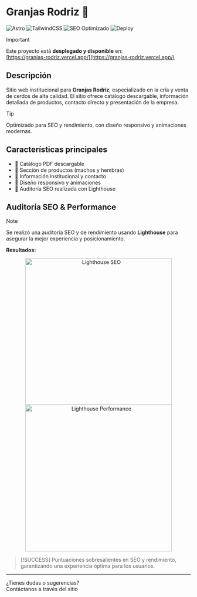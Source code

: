 # Granjas Rodriz 🐷

![Astro](https://img.shields.io/badge/Astro-Framework-blueviolet?logo=astro)
![TailwindCSS](https://img.shields.io/badge/TailwindCSS-Utility-blue?logo=tailwindcss)
![SEO Optimizado](https://img.shields.io/badge/SEO-Optimizado-brightgreen)
![Deploy](https://img.shields.io/badge/Deploy-Vercel-black?logo=vercel)

> [!IMPORTANT]
> Este proyecto está **desplegado y disponible** en:  
> [https://granjas-rodriz.vercel.app/](https://granjas-rodriz.vercel.app/)

## Descripción

Sitio web institucional para **Granjas Rodriz**, especializado en la cría y venta de cerdos de alta calidad. El sitio ofrece catálogo descargable, información detallada de productos, contacto directo y presentación de la empresa.

> [!TIP]
> Optimizado para SEO y rendimiento, con diseño responsivo y animaciones modernas.

## Características principales

- 📄 Catálogo PDF descargable
- 🐖 Sección de productos (machos y hembras)
- 🏢 Información institucional y contacto
- 📱 Diseño responsivo y animaciones
- 🚀 Auditoría SEO realizada con Lighthouse

## Auditoría SEO & Performance

> [!NOTE]
> Se realizó una auditoría SEO y de rendimiento usando **Lighthouse** para asegurar la mejor experiencia y posicionamiento.

**Resultados:**

<p align="center">
  <img src="[https://www.dropbox.com/scl/fi/da5fgcbzdpj26srcv2lob/Screenshot-2025-07-23-160154.png?raw=1](https://www.dropbox.com/scl/fi/f5s1cppsielv0jw3v8bel/Screenshot-2025-07-23-160116.png?rlkey=zp1d5ucvg4brbznsxo8bi986q&st=mmp7ia7j&dl=0)" alt="Lighthouse SEO" width="400"/>
  <img src="[https://www.dropbox.com/scl/fi/f5s1cppsielv0jw3v8bel/Screenshot-2025-07-23-160116.png?raw=1](https://www.dropbox.com/scl/fi/da5fgcbzdpj26srcv2lob/Screenshot-2025-07-23-160154.png?rlkey=cstwttfg8qr6asoug23op0l81&st=l6gy1let&dl=0)" alt="Lighthouse Performance" width="400"/>
</p>

> [!SUCCESS]
> Puntuaciones sobresalientes en SEO y rendimiento, garantizando una experiencia óptima para los usuarios.

---

¿Tienes dudas o sugerencias?  
Contáctanos a través del sitio
